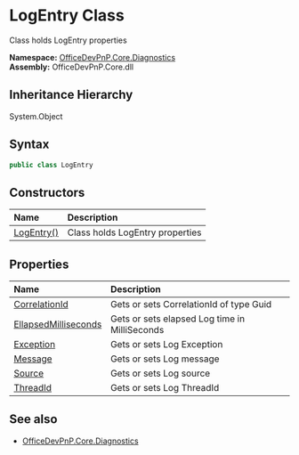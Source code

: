 # LogEntry Class
 Class holds LogEntry properties   

**Namespace:** [OfficeDevPnP.Core.Diagnostics](OfficeDevPnP.Core.Diagnostics.md)  
**Assembly:** OfficeDevPnP.Core.dll  
## Inheritance Hierarchy
System.Object  
## Syntax
```C#
public class LogEntry
```
## Constructors
|**Name**|**Description**|
|:-----|:-----|
| [LogEntry()](OfficeDevPnP.Core.Diagnostics.LogEntry.ctor1.md) |  Class holds LogEntry properties 
## Properties
|**Name**|**Description**|
|:-----|:-----|
| [CorrelationId](OfficeDevPnP.Core.Diagnostics.LogEntry.CorrelationId.md) | Gets or sets CorrelationId of type Guid
| [EllapsedMilliseconds](OfficeDevPnP.Core.Diagnostics.LogEntry.EllapsedMilliseconds.md) | Gets or sets elapsed Log time in MilliSeconds
| [Exception](OfficeDevPnP.Core.Diagnostics.LogEntry.Exception.md) | Gets or sets Log Exception
| [Message](OfficeDevPnP.Core.Diagnostics.LogEntry.Message.md) | Gets or sets Log message
| [Source](OfficeDevPnP.Core.Diagnostics.LogEntry.Source.md) | Gets or sets Log source
| [ThreadId](OfficeDevPnP.Core.Diagnostics.LogEntry.ThreadId.md) | Gets or sets Log ThreadId
## See also
- [OfficeDevPnP.Core.Diagnostics](OfficeDevPnP.Core.Diagnostics.md)

